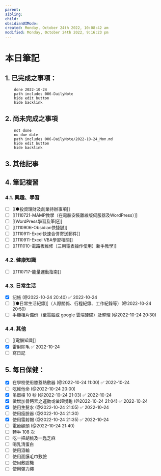 ```yaml
---
parent: 
sibling: 
child: 
obsidianUIMode: 
created: Monday, October 24th 2022, 10:08:42 am
modified: Monday, October 24th 2022, 9:16:23 pm
---
```


# 本日筆記


## 1. 已完成之事項：
```tasks
	done 2022-10-24
	path includes 006-DailyNote
	hide edit button 
	hide backlink
```

## 2. 尚未完成之事項
```tasks
	not done
	no due date
	path includes 006-DailyNote/2022-10-24_Mon.md
	hide edit button 
	hide backlink
```

## 3. 其他記事

## 4. 筆記複習
### 4.1. 興趣、學習
- [ ] [[●投資理財及創業待辦事項]]
- [ ] [[1110721-MAMP教學（在電腦安裝離線版伺服器及WordPress）]]
- [ ] [[WordPress學習及筆記]]
- [ ] [[1110906-Obsidian快捷鍵]]
- [ ] [[1110911-Excel快速合併寄送郵件]]
- [ ] [[1110911-Excel VBA學習相關]]
- [ ] [[1111010-電路板維修（三用電表操作使用）新手教學]]

### 4.2. 健康知識
- [ ] [[1110717-能量運動指南]]

### 4.3. 日常生活
- [x] 記帳 (@2022-10-24 20:40) ✅ 2022-10-24
- [ ] [[●日常生活紀錄]]（人際關係、行程紀錄、工作紀錄等）(@2022-10-24 20:50)
- [ ] 手機相片備份（至電腦或 google 雲端硬碟）及整理 (@2022-10-24 20:30)

### 4.4. 其他
- [ ] [[電腦知識]]
- [x] 雷射除毛 ✅ 2022-10-24
- [ ] 寫日記

## 5. 每日保健：
- [x] 在學校使用膝蓋熱敷器 (@2022-10-24 11:00) ✅ 2022-10-24
- [ ] 吃維他命 (@2022-10-24 20:00)
- [x] 吊單槓 10 秒 (@2022-10-24 21:03) ✅ 2022-10-24
- [x] 做增加骨鈣素之運動或做超慢跑 (@2022-10-24 21:04) ✅ 2022-10-24
- [x] 使用生髮水 (@2022-10-24 21:05) ✅ 2022-10-24
- [ ] 使用瘦臉器 (@2022-10-24 21:30)
- [x] 使用雷射帽 (@2022-10-24 21:35) ✅ 2022-10-24
- [ ] 電療額頭 (@2022-10-24 21:40)
- [ ] 轉手 108 次
- [ ] 吃一把胡桃及一匙芝麻
- [ ] 喝乳清蛋白
- [ ] 使用滾輪
- [ ] 使用面膜毛巾敷臉
- [ ] 使用敷臉機
- [ ] 使用彈力繩